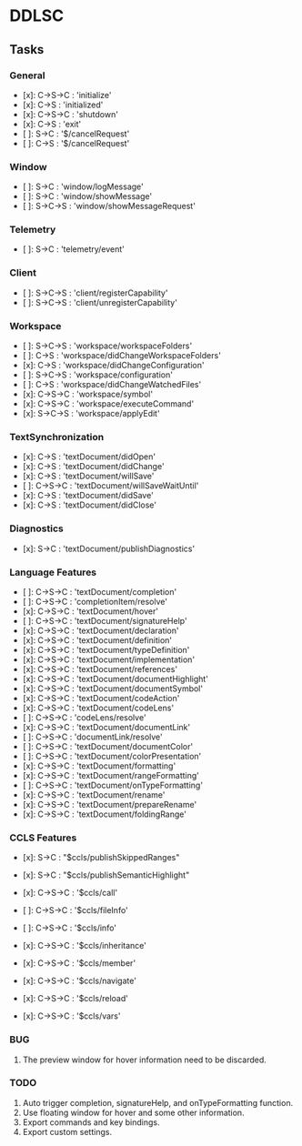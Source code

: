 # DDLSC

## Tasks

### General

 - [x]: C->S->C : 'initialize'
 - [x]: C->S    : 'initialized'
 - [x]: C->S->C : 'shutdown'
 - [x]: C->S    : 'exit'
 - [ ]: S->C    : '$/cancelRequest'
 - [ ]: C->S    : '$/cancelRequest'

### Window

 - [ ]: S->C    : 'window/logMessage'
 - [ ]: S->C    : 'window/showMessage'
 - [ ]: S->C->S : 'window/showMessageRequest'

### Telemetry

 - [ ]: S->C : 'telemetry/event'

### Client

 - [ ]: S->C->S : 'client/registerCapability'
 - [ ]: S->C->S : 'client/unregisterCapability'

### Workspace

 - [ ]: S->C->S : 'workspace/workspaceFolders'
 - [ ]: C->S    : 'workspace/didChangeWorkspaceFolders'
 - [x]: C->S    : 'workspace/didChangeConfiguration'
 - [ ]: S->C->S : 'workspace/configuration'
 - [ ]: C->S    : 'workspace/didChangeWatchedFiles'
 - [x]: C->S->C : 'workspace/symbol'
 - [x]: C->S->C : 'workspace/executeCommand'
 - [x]: S->C->S : 'workspace/applyEdit'

### TextSynchronization

 - [x]: C->S    : 'textDocument/didOpen'
 - [x]: C->S    : 'textDocument/didChange'
 - [x]: C->S    : 'textDocument/willSave'
 - [ ]: C->S->C : 'textDocument/willSaveWaitUntil'
 - [x]: C->S    : 'textDocument/didSave'
 - [x]: C->S    : 'textDocument/didClose'

### Diagnostics

 - [x]: S->C : 'textDocument/publishDiagnostics'

### Language Features

 - [ ]: C->S->C : 'textDocument/completion'
 - [ ]: C->S->C : 'completionItem/resolve'
 - [x]: C->S->C : 'textDocument/hover'
 - [ ]: C->S->C : 'textDocument/signatureHelp'
 - [x]: C->S->C : 'textDocument/declaration'
 - [x]: C->S->C : 'textDocument/definition'
 - [x]: C->S->C : 'textDocument/typeDefinition'
 - [x]: C->S->C : 'textDocument/implementation'
 - [x]: C->S->C : 'textDocument/references'
 - [x]: C->S->C : 'textDocument/documentHighlight'
 - [x]: C->S->C : 'textDocument/documentSymbol'
 - [x]: C->S->C : 'textDocument/codeAction'
 - [x]: C->S->C : 'textDocument/codeLens'
 - [ ]: C->S->C : 'codeLens/resolve'
 - [x]: C->S->C : 'textDocument/documentLink'
 - [ ]: C->S->C : 'documentLink/resolve'
 - [ ]: C->S->C : 'textDocument/documentColor'
 - [ ]: C->S->C : 'textDocument/colorPresentation'
 - [x]: C->S->C : 'textDocument/formatting'
 - [x]: C->S->C : 'textDocument/rangeFormatting'
 - [ ]: C->S->C : 'textDocument/onTypeFormatting'
 - [x]: C->S->C : 'textDocument/rename'
 - [x]: C->S->C : 'textDocument/prepareRename'
 - [x]: C->S->C : 'textDocument/foldingRange'


### CCLS Features
 - [x]: S->C : "$ccls/publishSkippedRanges"
 - [x]: S->C : "$ccls/publishSemanticHighlight"

 - [x]: C->S->C : '$ccls/call'
 - [ ]: C->S->C : '$ccls/fileInfo'
 - [ ]: C->S->C : '$ccls/info'
 - [x]: C->S->C : '$ccls/inheritance'
 - [x]: C->S->C : '$ccls/member'
 - [x]: C->S->C : '$ccls/navigate'
 - [x]: C->S->C : '$ccls/reload'
 - [x]: C->S->C : '$ccls/vars'

### BUG

1. The preview window for hover information need to be discarded.

### TODO

1. Auto trigger completion, signatureHelp, and onTypeFormatting function.
2. Use floating window for hover and some other information.
5. Export commands and key bindings.
6. Export custom settings.
